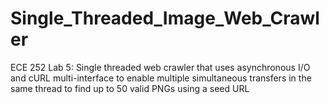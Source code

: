 # Single_Threaded_Image_Web_Crawler
ECE 252 Lab 5: Single threaded web crawler that uses asynchronous I/O and cURL multi-interface to enable multiple simultaneous transfers in the same thread to find up to 50 valid PNGs using a seed URL
